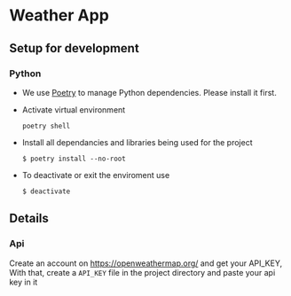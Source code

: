 # Weather App

## Setup for development

### Python

- We use [Poetry](https://python-poetry.org) to manage Python dependencies. Please install it first.

- Activate virtual environment
  ```console
  poetry shell
  ```
- Install all dependancies and libraries being used for the project
  ```console
  $ poetry install --no-root
  ```

- To deactivate or exit the enviroment use
  ```console
  $ deactivate
  ```

## Details
### Api

Create an account on https://openweathermap.org/ and get your API_KEY,
With that, create a `API_KEY` file in the project directory and paste your api key in it


